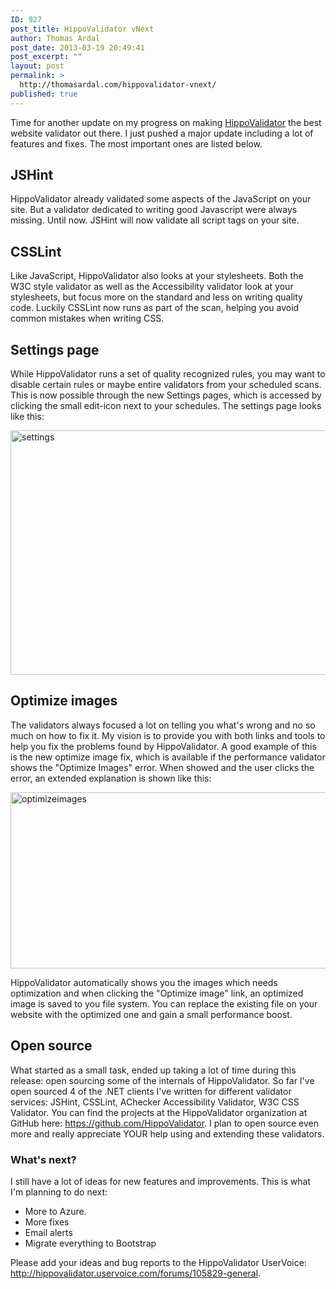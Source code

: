 ```yaml
---
ID: 927
post_title: HippoValidator vNext
author: Thomas Ardal
post_date: 2013-03-19 20:49:41
post_excerpt: ""
layout: post
permalink: >
  http://thomasardal.com/hippovalidator-vnext/
published: true
---
```

Time for another update on my progress on making <a href="http://www.hippovalidator.com" target="_blank">HippoValidator</a> the best website validator out there. I just pushed a major update including a lot of features and fixes. The most important ones are listed below.
<h2></h2>
<h2>JSHint</h2>
HippoValidator already validated some aspects of the JavaScript on your site. But a validator dedicated to writing good Javascript were always missing. Until now. JSHint will now validate all script tags on your site.
<h2></h2>
<h2>CSSLint</h2>
Like JavaScript, HippoValidator also looks at your stylesheets. Both the W3C style validator as well as the Accessibility validator look at your stylesheets, but focus more on the standard and less on writing quality code. Luckily CSSLint now runs as part of the scan, helping you avoid common mistakes when writing CSS.
<h2></h2>
<h2>Settings page</h2>
While HippoValidator runs a set of quality recognized rules, you may want to disable certain rules or maybe entire validators from your scheduled scans. This is now possible through the new Settings pages, which is accessed by clicking the small edit-icon next to your schedules. The settings page looks like this:

<a href="http://thomasardal.com/wp-content/uploads/2013/03/settings.png"><img class="size-full wp-image-943 alignnone" alt="settings" src="http://thomasardal.com/wp-content/uploads/2013/03/settings.png" width="620" height="391" /></a>
<h2></h2>
<h2>Optimize images</h2>
The validators always focused a lot on telling you what's wrong and no so much on how to fix it. My vision is to provide you with both links and tools to help you fix the problems found by HippoValidator. A good example of this is the new optimize image fix, which is available if the performance validator shows the "Optimize Images" error. When showed and the user clicks the error, an extended explanation is shown like this:

<a href="http://thomasardal.com/wp-content/uploads/2013/03/optimizeimages.png"><img class="size-full wp-image-944 alignnone" alt="optimizeimages" src="http://thomasardal.com/wp-content/uploads/2013/03/optimizeimages.png" width="564" height="282" /></a>

HippoValidator automatically shows you the images which needs optimization and when clicking the "Optimize image" link, an optimized image is saved to you file system. You can replace the existing file on your website with the optimized one and gain a small performance boost.
<h2></h2>
<h2>Open source</h2>
What started as a small task, ended up taking a lot of time during this release: open sourcing some of the internals of HippoValidator. So far I've open sourced 4 of the .NET clients I've written for different validator services: JSHint, CSSLint, AChecker Accessibility Validator, W3C CSS Validator. You can find the projects at the HippoValidator organization at GitHub here: <a href="https://github.com/HippoValidator" target="_blank">https://github.com/HippoValidator</a>. I plan to open source even more and really appreciate YOUR help using and extending these validators.
<h3></h3>
<h3>What's next?</h3>
I still have a lot of ideas for new features and improvements. This is what I'm planning to do next:
<ul>
	<li><span style="line-height: 13px;">More to Azure.</span></li>
	<li>More fixes</li>
	<li>Email alerts</li>
	<li>Migrate everything to Bootstrap</li>
</ul>
Please add your ideas and bug reports to the HippoValidator UserVoice: <a href="http://hippovalidator.uservoice.com/forums/105829-general" target="_blank">http://hippovalidator.uservoice.com/forums/105829-general</a>.